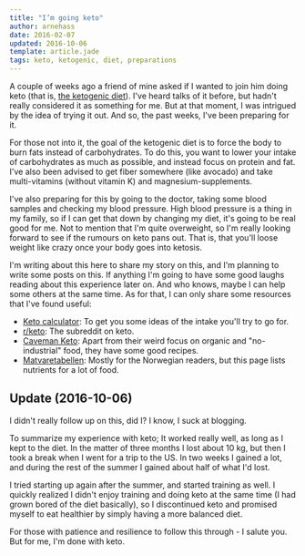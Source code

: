 ```yaml
---
title: "I’m going keto"
author: arnehass
date: 2016-02-07
updated: 2016-10-06
template: article.jade
tags: keto, ketogenic, diet, preparations
---
```


A couple of weeks ago a friend of mine asked if I wanted to join him doing keto (that is, [the ketogenic diet](https://en.wikipedia.org/wiki/Ketogenic_diet)). I've heard talks of it before, but hadn't really considered it as something for me. But at that moment, I was intrigued by the idea of trying it out. And so, the past weeks, I've been preparing for it.

<span class="more"></span>

For those not into it, the goal of the ketogenic diet is to force the body to burn fats instead of carbohydrates. To do this, you want to lower your intake of carbohydrates as much as possible, and instead focus on protein and fat. I've also been advised to get fiber somewhere (like avocado) and take multi-vitamins (without vitamin K) and magnesium-supplements.

I've also preparing for this by going to the doctor, taking some blood samples and checking my blood pressure. High blood pressure is a thing in my family, so if I can get that down by changing my diet, it's going to be real good for me. Not to mention that I'm quite overweight, so I'm really looking forward to see if the rumours on keto pans out. That is, that you'll loose weight like crazy once your body goes into ketosis.

I'm writing about this here to share my story on this, and I'm planning to write some posts on this. If anything I'm going to have some good laughs reading about this experience later on. And who knows, maybe I can help some others at the same time. As for that, I can only share some resources that I've found useful:

* [Keto calculator](http://keto-calculator.ankerl.com/): To get you some ideas of the intake you'll try to go for.
* [r/keto](https://www.reddit.com/r/keto): The subreddit on keto.
* [Caveman Keto](http://cavemanketo.com/): Apart from their weird focus on organic and "no-industrial" food, they have some good recipes.
* [Matvaretabellen](http://www.matvaretabellen.no/): Mostly for the Norwegian readers, but this page lists nutrients for a lot of food.

## Update (2016-10-06)

I didn't really follow up on this, did I? I know, I suck at blogging.

To summarize my experience with keto; It worked really well, as long as I kept to the diet. In the matter of three months I lost about 10 kg, but then I took a break when I went for a trip to the US. In two weeks I gained a lot, and during the rest of the summer I gained about half of what I'd lost.

I tried starting up again after the summer, and started training as well. I quickly realized I didn't enjoy training and doing keto at the same time (I had grown bored of the diet basically), so I discontinued keto and promised myself to eat healthier by simply having a more balanced diet.

For those with patience and resilience to follow this through - I salute you. But for me, I'm done with keto.
